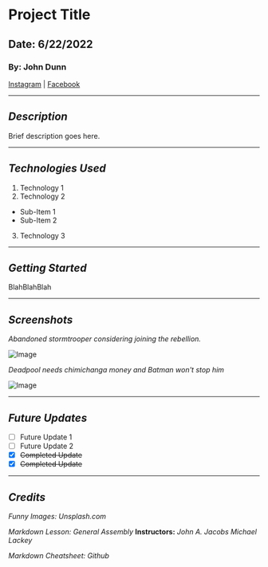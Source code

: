 # Project Title

## Date: 6/22/2022

### By: John Dunn

[Instagram](https://www.instagram.com/the_alch3mys7/) |
[Facebook](https://www.facebook.com/chimp.slap/)

---

## **_Description_**

Brief description goes here.

---

## **_Technologies Used_**

1. Technology 1
2. Technology 2

- Sub-Item 1
- Sub-Item 2

3. Technology 3

---

## **_Getting Started_**

BlahBlahBlah

---

## **_Screenshots_**

_Abandoned stormtrooper considering joining the rebellion._

![Image](https://images.unsplash.com/photo-1472457897821-70d3819a0e24?ixlib=rb-1.2.1&ixid=MnwxMjA3fDB8MHxwaG90by1wYWdlfHx8fGVufDB8fHx8&auto=format&fit=crop&w=1169&q=80)

_Deadpool needs chimichanga money and Batman won't stop him_

![Image](https://images.unsplash.com/photo-1542222378-eee3a7696dc9?ixlib=rb-1.2.1&ixid=MnwxMjA3fDB8MHxwaG90by1wYWdlfHx8fGVufDB8fHx8&auto=format&fit=crop&w=1170&q=80)

---

## **_Future Updates_**

- [ ] Future Update 1
- [ ] Future Update 2
- [x] ~~Completed Update~~
- [x] ~~Completed Update~~

---

## **_Credits_**

_Funny Images:_ _Unsplash.com_

_Markdown Lesson:_ _General Assembly_ **Instructors:** _John A. Jacobs_ _Michael Lackey_

_Markdown Cheatsheet:_ _Github_
